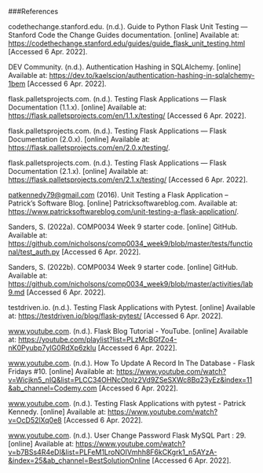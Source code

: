 ###References

codethechange.stanford.edu. (n.d.). Guide to Python Flask Unit Testing — Stanford Code the Change Guides documentation. [online] Available at: https://codethechange.stanford.edu/guides/guide_flask_unit_testing.html [Accessed 6 Apr. 2022].

DEV Community. (n.d.). Authentication Hashing in SQLAlchemy. [online] Available at: https://dev.to/kaelscion/authentication-hashing-in-sqlalchemy-1bem [Accessed 6 Apr. 2022].

flask.palletsprojects.com. (n.d.). Testing Flask Applications — Flask Documentation (1.1.x). [online] Available at: https://flask.palletsprojects.com/en/1.1.x/testing/ [Accessed 6 Apr. 2022].

flask.palletsprojects.com. (n.d.). Testing Flask Applications — Flask Documentation (2.0.x). [online] Available at: https://flask.palletsprojects.com/en/2.0.x/testing/.

flask.palletsprojects.com. (n.d.). Testing Flask Applications — Flask Documentation (2.1.x). [online] Available at: https://flask.palletsprojects.com/en/2.1.x/testing/ [Accessed 6 Apr. 2022].

patkennedy79@gmail.com (2016). Unit Testing a Flask Application – Patrick’s Software Blog. [online] Patricksoftwareblog.com. Available at: https://www.patricksoftwareblog.com/unit-testing-a-flask-application/.

Sanders, S. (2022a). COMP0034 Week 9 starter code. [online] GitHub. Available at: https://github.com/nicholsons/comp0034_week9/blob/master/tests/functional/test_auth.py [Accessed 6 Apr. 2022].

Sanders, S. (2022b). COMP0034 Week 9 starter code. [online] GitHub. Available at: https://github.com/nicholsons/comp0034_week9/blob/master/activities/lab9.md [Accessed 6 Apr. 2022].

testdriven.io. (n.d.). Testing Flask Applications with Pytest. [online] Available at: https://testdriven.io/blog/flask-pytest/ [Accessed 6 Apr. 2022].

www.youtube.com. (n.d.). Flask Blog Tutorial - YouTube. [online] Available at: https://youtube.com/playlist?list=PLzMcBGfZo4-nK0Pyubp7yIG0RdXp6zklu [Accessed 6 Apr. 2022].

www.youtube.com. (n.d.). How To Update A Record In The Database - Flask Fridays #10. [online] Available at: https://www.youtube.com/watch?v=Wicjkn5_nIQ&list=PLCC34OHNcOtolz2Vd9ZSeSXWc8Bq23yEz&index=11&ab_channel=Codemy.com [Accessed 6 Apr. 2022].

www.youtube.com. (n.d.). Testing Flask Applications with pytest - Patrick Kennedy. [online] Available at: https://www.youtube.com/watch?v=OcD52lXq0e8 [Accessed 6 Apr. 2022].

www.youtube.com. (n.d.). User Change Password Flask MySQL Part : 29. [online] Available at: https://www.youtube.com/watch?v=b7BSs4R4eDI&list=PLFeM1LroNOIVmhh8F6kCKgrk1_n5AYzA-&index=25&ab_channel=BestSolutionOnline [Accessed 6 Apr. 2022].